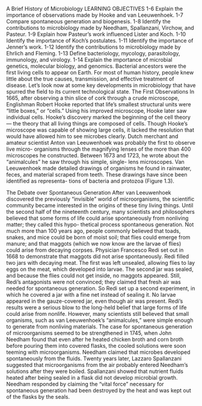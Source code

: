 A Brief History of Microbiology
LEARNING OBJECTIVES
1-6 Explain the importance of observations made by Hooke and 
van Leeuwenhoek.
1-7 Compare spontaneous generation and biogenesis.
1-8 Identify the contributions to microbiology made by Needham, 
Spallanzani, Virchow, and Pasteur.
1-9 Explain how Pasteur’s work influenced Lister and Koch.
1-10 Identify the importance of Koch’s postulates.
1-11 Identify the importance of Jenner’s work.
1-12 Identify the contributions to microbiology made by Ehrlich 
and Fleming.
1-13 Define bacteriology, mycology, parasitology, immunology, and 
virology.
1-14 Explain the importance of microbial genetics, molecular 
biology, and genomics.
Bacterial ancestors were the first living cells to appear on Earth. 
For most of human history, people knew little about the true 
causes, transmission, and effective treatment of disease. Let’s 
look now at some key developments in microbiology that have 
spurred the field to its current technological state.
The First Observations
In 1665, after observing a thin slice of cork through a crude 
microscope, Englishman Robert Hooke reported that life’s 
smallest structural units were “little boxes,” or “cells.” Using 
his improved microscope, Hooke later saw individual cells. 
Hooke’s discovery marked the beginning of the cell theory—
the theory that all living things are composed of cells.
Though Hooke’s microscope was capable of showing large 
cells, it lacked the resolution that would have allowed him to see 
microbes clearly. Dutch merchant and amateur scientist Anton 
van Leeuwenhoek was probably the first to observe live micro-
organisms through the magnifying lenses of the more than
400 microscopes he constructed. Between 1673 and 1723, he 
wrote about the “animalcules” he saw through his simple, single-
lens microscopes. Van Leeuwenhoek made detailed drawings of 
organisms he found in rainwater, feces, and material scraped from 
teeth. These drawings have since been identified as representa-
tions of bacteria and protozoa (Figure 1.3).

The Debate over Spontaneous Generation
After van Leeuwenhoek discovered the previously “invisible” 
world of microorganisms, the scientific community became 
interested in the origins of these tiny living things. Until the 
second half of the nineteenth century, many scientists and 
philosophers believed that some forms of life could arise 
spontaneously from nonliving matter; they called this hypo-
thetical process spontaneous generation. Not much more than 
100 years ago, people commonly believed that toads, snakes, 
and mice could be born of moist soil; that flies could emerge 
from manure; and that maggots (which we now know are the 
larvae of flies) could arise from decaying corpses.
Physician Francesco Redi set out in 1668 to demonstrate 
that maggots did not arise spontaneously. Redi filled two 
jars with decaying meat. The first was left unsealed, allowing flies to lay eggs on the meat, which developed into larvae. 
The second jar was sealed, and because the flies could not get 
inside, no maggots appeared. Still, Redi’s antagonists were 
not convinced; they claimed that fresh air was needed for 
spontaneous generation. So Redi set up a second experiment, 
in which he covered a jar with a fine net instead of sealing it. 
No larvae appeared in the gauze-covered jar, even though air 
was present.
Redi’s results were a serious blow to the long-held belief 
that large forms of life could arise from nonlife. However, 
many scientists still believed that small organisms, such as van 
Leeuwenhoek’s “animalcules,” were simple enough to generate 
from nonliving materials.
The case for spontaneous generation of microorganisms 
seemed to be strengthened in 1745, when John Needham found 
that even after he heated chicken broth and corn broth before 
pouring them into covered flasks, the cooled solutions were 
soon teeming with microorganisms. Needham claimed that 
microbes developed spontaneously from the fluids. Twenty 
years later, Lazzaro Spallanzani suggested that microorganisms 
from the air probably entered Needham’s solutions after they 
were boiled. Spallanzani showed that nutrient fluids heated 
after being sealed in a flask did not develop microbial growth. 
Needham responded by claiming the “vital force” necessary for 
spontaneous generation had been destroyed by the heat and 
was kept out of the flasks by the seals.
